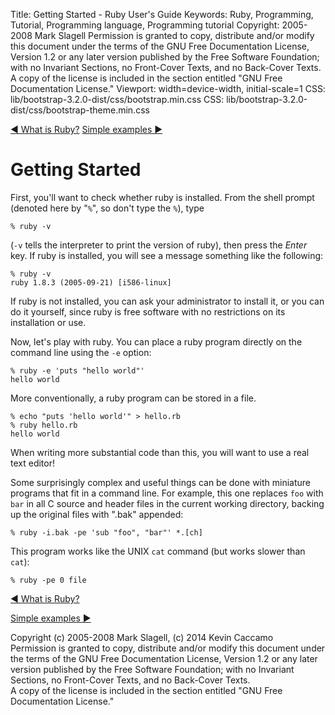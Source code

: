 Title: Getting Started - Ruby User's Guide
Keywords: Ruby, Programming, Tutorial, Programming language, Programming tutorial
Copyright: 2005-2008 Mark Slagell
           Permission is granted to copy, distribute and/or modify this document under the terms of the GNU Free Documentation License, Version 1.2 or any later version published by the Free Software Foundation; with no Invariant Sections, no Front-Cover Texts, and no Back-Cover Texts.
           A copy of the license is included in the section entitled "GNU Free Documentation License."
Viewport: width=device-width, initial-scale=1
CSS: lib/bootstrap-3.2.0-dist/css/bootstrap.min.css
CSS: lib/bootstrap-3.2.0-dist/css/bootstrap-theme.min.css

<div class="container">
<!-- Previous page -->
<a href="index.html" class="btn btn-default">&#9668; What is Ruby?</a>
<!-- Next page -->
<a href="examples.html" class="btn btn-default">Simple examples &#9658;</a>

Getting Started
===============

First, you'll want to check whether ruby is installed.  From
the shell prompt (denoted here by "`%`", so don't type the
`%`), type

    % ruby -v

(`-v` tells the interpreter to print the version of ruby),
then press the *Enter* key.  If ruby is installed, you will
see a message something like the following:

    % ruby -v
    ruby 1.8.3 (2005-09-21) [i586-linux]

If ruby is not installed, you can ask your administrator to install
it, or you can do it yourself, since ruby is free software with no
restrictions on its installation or use.

Now, let's play with ruby.  You can place a ruby program
directly on the command line using the `-e` option:

    % ruby -e 'puts "hello world"'
    hello world

More conventionally, a ruby program can be stored in a file.

    % echo "puts 'hello world'" > hello.rb
    % ruby hello.rb
    hello world

When writing more substantial code than this, you will want to use
a real text editor!

Some surprisingly complex and useful things can be done with
miniature programs that fit in a command line.  For example, this
one replaces `foo` with `bar` in all C source
and header files in the current working directory, backing up the
original files with ".bak" appended:

    % ruby -i.bak -pe 'sub "foo", "bar"' *.[ch]

This program works like the UNIX `cat` command (but works
slower than `cat`):

    % ruby -pe 0 file

<!-- Previous page -->
<a href="index.html" class="btn btn-default">&#9668; What is Ruby?</a>
<!-- Next page -->
<a href="examples.html" class="btn btn-default">Simple examples &#9658;</a>

Copyright (c) 2005-2008 Mark Slagell, (c) 2014 Kevin Caccamo  
Permission is granted to copy, distribute and/or modify this document under the terms of the GNU Free Documentation License, Version 1.2 or any later version published by the Free Software Foundation; with no Invariant Sections, no Front-Cover Texts, and no Back-Cover Texts.  
A copy of the license is included in the section entitled "GNU Free Documentation License."

</div>
<script src="lib/jquery-1.11.1.min.js"></script>
<script src="lib/bootstrap-3.2.0-dist/js/bootstrap.min.js"></script>
<script src="kbdnav.js"></script>
